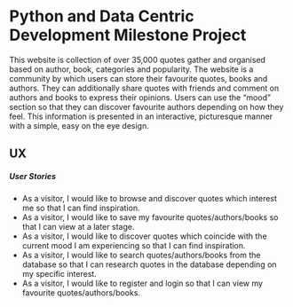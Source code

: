 # Python and Data Centric Development Milestone Project 

This website is collection of over 35,000 quotes gather and organised based on author, book, categories and popularity. The website is a community by which users can store their favourite quotes,  books and authors. They can additionally share quotes with friends and comment on authors and books to express their opinions. Users can use the “mood” section so that they can discover favourite authors depending on how they feel.
This information is presented in an interactive, picturesque manner with a simple, easy on the eye design.

## UX

##### User Stories
- As a visitor, I would like to browse and discover quotes which interest me so that I can find inspiration.
- As a visitor, I would like to save my favourite quotes/authors/books so that I can view at a later stage.
- As a visitor, I would like to discover quotes which coincide with the current mood I am experiencing so that I can find inspiration.
- As a visitor, I would like to search quotes/authors/books from the database so that I can research quotes in the database depending on my specific interest.
- As a visitor, I would like to register and login so that I can view my favourite quotes/authors/books.
